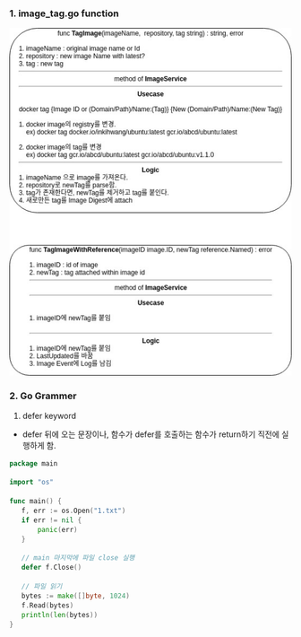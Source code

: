 ### 1. image_tag.go  function 

![Image Tag](https://github.com/ALGOSOPT/DockerConcept/blob/master/picture/image_tag.go.jpg)



### 2. Go Grammer

1) defer keyword
  - defer 뒤에 오는 문장이나, 함수가 defer를 호출하는 함수가 return하기 직전에 실행하게 함.
 ```go
 package main
 
import "os"
 
func main() {
    f, err := os.Open("1.txt")
    if err != nil {
        panic(err)
    }
 
    // main 마지막에 파일 close 실행
    defer f.Close()
 
    // 파일 읽기
    bytes := make([]byte, 1024)
    f.Read(bytes)
    println(len(bytes))
}
 
 ```
 
